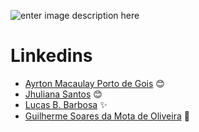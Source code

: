 
![enter image description here](https://uploads-ssl.webflow.com/62235d098ddf9185c2d74422/622c0e0746587f694e5361b5_Driven_pink.png)

# Linkedins

- [Ayrton Macaulay Porto de Gois](https://www.linkedin.com/in/ayrton-porto/) :blush:
- [Jhuliana Santos](https://www.linkedin.com/in/jhuzinha/) :blush:
- [Lucas B. Barbosa](https://www.linkedin.com/in/lucas-b-barbosa-12a157216/) :sparkles:
- [Guilherme Soares da Mota de Oliveira](https://www.linkedin.com/in/guilherme-oliveira-5b292ba3/) 😬
